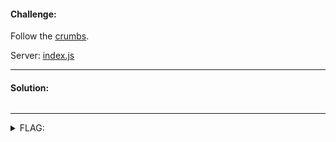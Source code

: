 #### Challenge:

Follow the [crumbs](https://crumbs.web.actf.co).

Server: [index.js](./index.js ":ignore")

---

#### Solution:

```bash
```

---

<details><summary>FLAG:</summary>

```
actf{w4ke_up_to_th3_m0on_6bdc10d7c6d5}
```

</details>
<br/>
